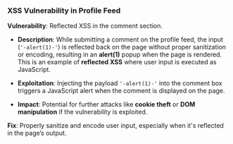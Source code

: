 
### **XSS Vulnerability in Profile Feed**

**Vulnerability**: Reflected XSS in the comment section.

- **Description**: While submitting a comment on the profile feed, the input (`'-alert(1)-'`) is reflected back on the page without proper sanitization or encoding, resulting in an **alert(1)** popup when the page is rendered. This is an example of **reflected XSS** where user input is executed as JavaScript.
    
- **Exploitation**: Injecting the payload `'-alert(1)-'` into the comment box triggers a JavaScript alert when the comment is displayed on the page.
    
- **Impact**: Potential for further attacks like **cookie theft** or **DOM manipulation** if the vulnerability is exploited.
    

**Fix**: Properly sanitize and encode user input, especially when it's reflected in the page’s output.